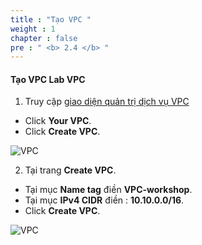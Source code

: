 ```yaml
---
title : "Tạo VPC "
weight : 1 
chapter : false
pre : " <b> 2.4 </b> "
---
```



#### Tạo VPC **Lab VPC**
1. Truy cập [giao diện quản trị dịch vụ VPC](https://console.aws.amazon.com/vpc/home)
  + Click **Your VPC**.
  + Click **Create VPC**.

![VPC](TrungHieuIT.github.io-workshop/static/images/1.intro/chooseVPC.png)

2. Tại trang **Create VPC**.
  + Tại mục **Name tag** điền **VPC-workshop**.
  + Tại mục **IPv4 CIDR** điền : **10.10.0.0/16**.
  + Click **Create VPC**.

![VPC](/images/1.intro/CreatVPC.png)
